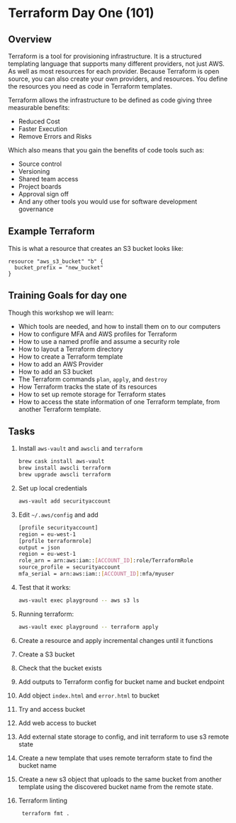 # Terraform Day One (101)
## Overview
Terraform is a tool for provisioning infrastructure. It is a structured templating language that supports many different providers, not just AWS. As well as most resources for each provider. Because Terraform is open source, you can also create your own providers, and resources.
You define the resources you need as code in Terraform templates.

Terraform allows the infrastructure to be defined as code giving three measurable benefits:
*  Reduced Cost
*  Faster Execution
*  Remove Errors and Risks

Which also means that you gain the benefits of code tools such as:
*  Source control
*  Versioning
*  Shared team access
*  Project boards
*  Approval sign off
*  And any other tools you would use for software development governance

## Example Terraform
This is what a resource that creates an S3 bucket looks like:
```hcl
resource "aws_s3_bucket" "b" {
  bucket_prefix = "new_bucket"
}
```

## Training Goals for day one
Though this workshop we will learn:
*  Which tools are needed, and how to install them on to our computers
*  How to configure MFA and AWS profiles for Terraform
*  How to use a named profile and assume a security role
*  How to layout a Terraform directory
*  How to create a Terraform template
*  How to add an AWS Provider
*  How to add an S3 bucket
*  The Terraform commands `plan`, `apply`, and `destroy`
*  How Terraform tracks the state of its resources
*  How to set up remote storage for Terraform states
*  How to access the state information of one Terraform template, from another Terraform template.


## Tasks
1.  Install `aws-vault` and `awscli` and `terraform`
    ```bash
    brew cask install aws-vault
    brew install awscli terraform
    brew upgrade awscli terraform
    ```
2.  Set up local credentials
    ```bash
    aws-vault add securityaccount
    ```


3.  Edit `~/.aws/config` and add
    ```bash
    [profile securityaccount]
    region = eu-west-1
    [profile terraformrole]
    output = json
    region = eu-west-1
    role_arn = arn:aws:iam::[ACCOUNT_ID]:role/TerraformRole
    source_profile = securityaccount
    mfa_serial = arn:aws:iam::[ACCOUNT_ID]:mfa/myuser
    ```

4.  Test that it works:
    ```bash
    aws-vault exec playground -- aws s3 ls
    ```

5.  Running terraform:
    ```bash
    aws-vault exec playground -- terraform apply
    ```

6.  Create a resource and apply incremental changes until it functions
7.  Create a S3 bucket
8.  Check that the bucket exists
9.  Add outputs to Terraform config for bucket name and bucket endpoint
10.  Add object `index.html` and `error.html` to bucket
11.  Try and access bucket
12.  Add web access to bucket
14.  Add external state storage to config, and init terraform to use s3 remote state
15.  Create a new template that uses remote terraform state to find the bucket name
16.  Create a new s3 object that uploads to the same bucket from another template using the discovered bucket name from the remote state.
17.  Terraform linting
     ```bash
      terraform fmt .
     ```
